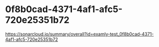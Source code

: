 # 0f8b0cad-4371-4af1-afc5-720e25351b72
https://sonarcloud.io/summary/overall?id=examly-test_0f8b0cad-4371-4af1-afc5-720e25351b72
